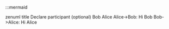 :::mermaid

zenuml
    title Declare participant (optional)
    Bob
    Alice
    Alice->Bob: Hi Bob
    Bob->Alice: Hi Alice